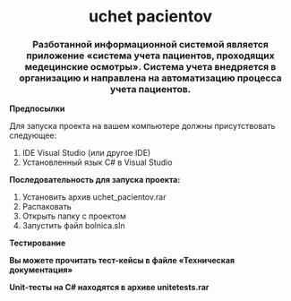 ﻿<h1 align="center">uchet pacientov</h1>
<h3 align="center">Разботанной информационной системой является приложение «система учета пациентов, проходящих медецинские осмотры». Система учета внедряется в организацию и направлена на автоматизацию процесса учета пациентов.</h3>

<p><strong>Предпосылки</strong></p>
<a>Для запуска проекта на вашем компьютере должны присутствовать следующее:</a>
<ol>
 <li>IDE Visual Studio (или другое IDE)</li>
 <li>Установленный язык C# в Visual Studio</li>
</ol>

<a><strong>Последовательность для запуска проекта:</strong></p>
<ol>
 <li>Установить архив uchet_pacientov.rar</li>
 <li>Распаковать</li>
 <li>Открыть папку с проектом</li>
 <li>Запустить файл bolnica.sln </li>
</ol>

<p><strong>Тестирование</strong></p>
<a><strong>Вы можете прочитать тест-кейсы в файле «Техническая документация»</strong></p>

<a><strong>Unit-тесты на C# находятся в архиве unitetests.rar</strong></p>
